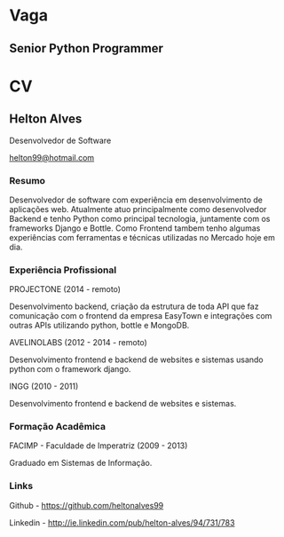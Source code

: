 # Vaga

## Senior Python Programmer

# CV

## Helton Alves

Desenvolvedor de Software 

[helton99@hotmail.com](helton99@hotmail.com)

### Resumo

Desenvolvedor de software com experiência em desenvolvimento de aplicações web. Atualmente atuo principalmente como desenvolvedor Backend e tenho Python como principal tecnologia, juntamente com os frameworks Django e Bottle. Como Frontend tambem tenho algumas experiências com ferramentas e técnicas utilizadas no Mercado hoje em dia.

### Experiência Profissional

PROJECTONE (2014 - remoto)

Desenvolvimento backend, criação da estrutura de toda API que faz comunicação com o frontend da empresa EasyTown e integrações com outras APIs utilizando python, bottle e MongoDB.

AVELINOLABS (2012 - 2014 - remoto)

Desenvolvimento frontend e backend de websites e sistemas usando python com o framework django.

INGG (2010 - 2011)

Desenvolvimento frontend e backend de websites e sistemas.

### Formação Acadêmica 

FACIMP - Faculdade de Imperatriz (2009 - 2013)

Graduado em Sistemas de Informação.

### Links 

Github - https://github.com/heltonalves99

Linkedin - http://ie.linkedin.com/pub/helton-alves/94/731/783

